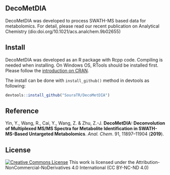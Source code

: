 ## DecoMetDIA
DecoMetDIA was developed to process SWATH-MS based data for metabolomics. For detail, please read our recent publication on Analytical Chemistry (dio:doi.org/10.1021/acs.analchem.9b02655)

## Install
DecoMetDIA was developed as an R package with Rcpp code. Compiling is needed when installing. On Windows OS, RTools should be installed first. Please follow the [introduction on CRAN](https://cran.rstudio.com/bin/windows/Rtools/).

The install can be done with ```install_github()```  method in devtools as following:
``` R
devtools::install_github("SouraTR/DecoMetDIA")
```
## Reference
Yin, Y., Wang, R., Cai, Y., Wang, Z. & Zhu, Z.-J. **DecoMetDIA: Deconvolution of Multiplexed MS/MS Spectra for Metabolite Identification in SWATH-MS-Based Untargeted Metabolomics**. *Anal. Chem*. 91, 11897–11904 (**2019**).

## License
<a rel="license" href="https://creativecommons.org/licenses/by-nc-nd/4.0/"><img alt="Creative Commons License" style="border-width:0" src="https://i.creativecommons.org/l/by-nc-nd/4.0/88x31.png" /></a> 
This work is licensed under the Attribution-NonCommercial-NoDerivatives 4.0 International (CC BY-NC-ND 4.0)
